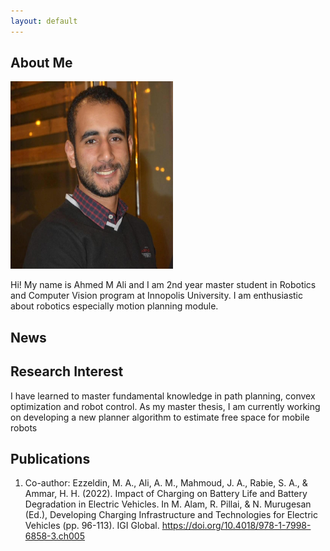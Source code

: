 ```yaml
---
layout: default
---
```


## About Me

 <img class="profile-picture" src="pp.jpg" width="260px" height="300px"> 

Hi! My name is Ahmed M Ali and I am 2nd year master student in Robotics and Computer Vision program at Innopolis University. I am enthusiastic about robotics especially motion planning module.  

## News

## Research Interest
I have learned to master fundamental knowledge in path planning, convex optimization and robot control.
As my master thesis, I am currently working on developing a new planner algorithm to estimate free
space for mobile robots

## Publications

1. Co-author: Ezzeldin, M. A., Ali, A. M., Mahmoud, J. A., Rabie, S. A., & Ammar, H. H. (2022).
    Impact of Charging on Battery Life and Battery Degradation in Electric Vehicles. In M. Alam,
    R. Pillai, & N. Murugesan (Ed.), Developing Charging Infrastructure and Technologies for Electric
    Vehicles (pp. 96-113). IGI Global. https://doi.org/10.4018/978-1-7998-6858-3.ch005